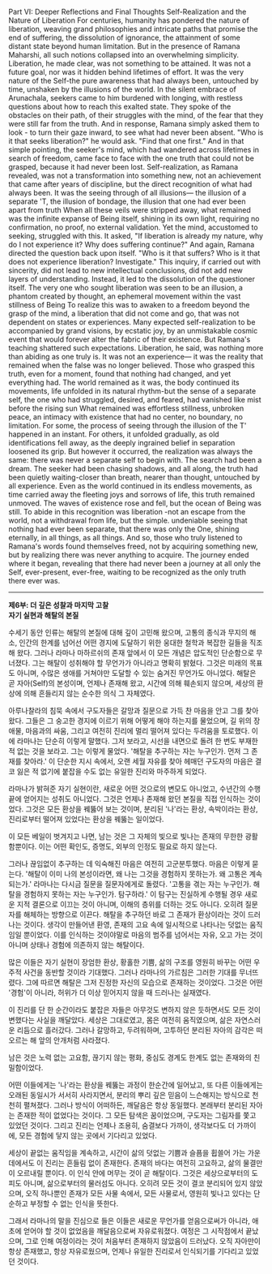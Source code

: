 Part VI: Deeper Reflections and Final Thoughts
Self-Realization and the Nature of Liberation
For centuries, humanity has pondered the nature of liberation, weaving grand philosophies and intricate paths that promise the end of suffering, the dissolution of ignorance, the attainment of some distant state beyond human limitation. But in the presence of Ramana Maharshi, all such notions collapsed into an overwhelming simplicity. Liberation, he made clear, was not something to be attained. It was not a future goal, nor was it hidden behind lifetimes of effort. It was the very nature of the Self-the pure awareness that had always been, untouched by time, unshaken by the illusions of the world.
In the silent embrace of Arunachala, seekers came to him burdened with longing, with restless questions about how to reach this exalted state. They spoke of the obstacles on their path, of their struggles with the mind, of the fear that they were still far from the truth. And in response, Ramana simply asked them to look - to turn their gaze inward, to see what had never been absent. "Who is it that seeks liberation?" he would ask. "Find that one first." And in that simple pointing, the seeker's mind, which had wandered across lifetimes in search of freedom, came face to face with the one truth that could not be grasped, because it had never been lost.
Self-realization, as Ramana revealed, was not a transformation into something new, not an achievement that came after years of discipline, but the direct recognition of what had always been. It was the seeing through of all illusions— the illusion of a separate 'T, the illusion of bondage, the illusion that one had ever been apart from truth
When all these veils were stripped away, what remained was the infinite expanse of Being itself, shining in its own light, requiring no confirmation, no proof, no external validation.
Yet the mind, accustomed to seeking, struggled with this. It asked, "If liberation is already my nature, why do I not experience it? Why does suffering continue?" And again, Ramana directed the question back upon itself. "Who is it that suffers? Who is it that does not experience liberation? Investigate." This inquiry, if carried out with sincerity, did not lead to new intellectual conclusions, did not add new layers of understanding. Instead, it led to the dissolution of the questioner itself. The very one who sought liberation was seen to be an illusion, a phantom created by thought, an ephemeral movement within the vast stillness of Being To realize this was to awaken to a freedom beyond the grasp of the mind, a liberation that did not come and go, that was not dependent on states or experiences. Many expected self-realization to be accompanied by grand visions, by ecstatic joy, by an unmistakable cosmic event that would forever alter the fabric of their existence. But Ramana's teaching shattered such expectations. Liberation, he said, was nothing more than abiding as one truly is. It was not an experience— it was the reality that remained when the false was no longer believed.
Those who grasped this truth, even for a moment, found that nothing had changed, and yet everything had. The world remained as it was, the body continued its movements, life unfolded in its natural rhythm-but the sense of a separate self, the one who had struggled, desired, and feared, had vanished like mist before the rising sun
What remained was effortless stillness, unbroken peace, an intimacy with existence that had no center, no boundary, no limitation.
For some, the process of seeing through the illusion of the T' happened in an instant. For others, it unfolded gradually, as old identifications fell away, as the deeply ingrained belief in separation loosened its grip. But however it occurred, the realization was always the same: there was never a separate self to begin with. The search had been a dream. The seeker had been chasing shadows, and all along, the truth had been quietly waiting-closer than breath, nearer than thought, untouched by all experience.
Even as the world continued in its endless movements, as time carried away the fleeting joys and sorrows of life, this truth remained unmoved. The waves of existence rose and fell, but the ocean of Being was still. To abide in this recognition was liberation -not an escape from the world, not a withdrawal from life, but the simple. undeniable seeing that nothing had ever been separate, that there was only the One, shining eternally, in all things, as all things.
And so, those who truly listened to Ramana's words found themselves freed, not by acquiring something new, but by realizing there was never anything to acquire. The journey ended where it began, revealing that there had never been a journey at all only the Self, ever-present, ever-free, waiting to be recognized as the only truth there ever was.

---

**제6부: 더 깊은 성찰과 마지막 고찰  
자기 실현과 해탈의 본질**

수세기 동안 인류는 해탈의 본질에 대해 깊이 고민해 왔으며, 고통의 종식과 무지의 해소, 인간의 한계를 넘어선 어떤 경지에 도달하기 위한 웅대한 철학과 복잡한 길들을 직조해 왔다. 그러나 라마나 마하르쉬의 존재 앞에서 이 모든 개념은 압도적인 단순함으로 무너졌다. 그는 해탈이 성취해야 할 무언가가 아니라고 명확히 밝혔다. 그것은 미래의 목표도 아니며, 수많은 생애를 거쳐야만 도달할 수 있는 숨겨진 무언가도 아니었다. 해탈은 곧 자아(Self)의 본성이며, 언제나 존재해 왔고, 시간에 의해 훼손되지 않으며, 세상의 환상에 의해 흔들리지 않는 순수한 의식 그 자체였다.

아루나찰라의 침묵 속에서 구도자들은 갈망과 질문으로 가득 찬 마음을 안고 그를 찾아왔다. 그들은 그 숭고한 경지에 이르기 위해 어떻게 해야 하는지를 물었으며, 길 위의 장애물, 마음과의 싸움, 그리고 여전히 진리에 멀리 떨어져 있다는 두려움을 토로했다. 이에 라마나는 단순히 이렇게 말했다. 그저 보라고, 시선을 내면으로 돌려 한 번도 부재한 적 없는 것을 보라고. 그는 이렇게 물었다. '해탈을 추구하는 자는 누구인가. 먼저 그 존재를 찾아라.' 이 단순한 지시 속에서, 오랜 세월 자유를 찾아 헤매던 구도자의 마음은 결코 잃은 적 없기에 붙잡을 수도 없는 유일한 진리와 마주하게 되었다.

라마나가 밝혀준 자기 실현이란, 새로운 어떤 것으로의 변모도 아니었고, 수년간의 수행 끝에 얻어지는 성취도 아니었다. 그것은 언제나 존재해 왔던 본질을 직접 인식하는 것이었다. 그것은 모든 환상을 꿰뚫어 보는 것이며, 분리된 '나'라는 환상, 속박이라는 환상, 진리로부터 떨어져 있었다는 환상을 꿰뚫는 일이었다.

이 모든 베일이 벗겨지고 나면, 남는 것은 그 자체의 빛으로 빛나는 존재의 무한한 광활함뿐이다. 이는 어떤 확인도, 증명도, 외부의 인정도 필요로 하지 않는다.

그러나 끊임없이 추구하는 데 익숙해진 마음은 여전히 고군분투했다. 마음은 이렇게 묻는다. '해탈이 이미 나의 본성이라면, 왜 나는 그것을 경험하지 못하는가. 왜 고통은 계속되는가.' 라마나는 다시금 질문을 질문자에게로 돌렸다. '고통을 겪는 자는 누구인가. 해탈을 경험하지 못하는 자는 누구인가. 탐구하라.' 이 탐구는 진실하게 수행될 경우 새로운 지적 결론으로 이끄는 것이 아니며, 이해의 층위를 더하는 것도 아니다. 오히려 질문자를 해체하는 방향으로 이끈다. 해탈을 추구하던 바로 그 존재가 환상이라는 것이 드러나는 것이다. 생각이 만들어낸 환영, 존재의 고요 속에 일시적으로 나타나는 덧없는 움직임일 뿐이었다. 이를 인식하는 것이야말로 마음의 범주를 넘어서는 자유, 오고 가는 것이 아니며 상태나 경험에 의존하지 않는 해탈이다.

많은 이들은 자기 실현이 장엄한 환상, 황홀한 기쁨, 삶의 구조를 영원히 바꾸는 어떤 우주적 사건을 동반할 것이라 기대했다. 그러나 라마나의 가르침은 그러한 기대를 무너뜨렸다. 그에 따르면 해탈은 그저 진정한 자신의 모습으로 존재하는 것이었다. 그것은 어떤 '경험'이 아니라, 허위가 더 이상 믿어지지 않을 때 드러나는 실재였다.

이 진리를 단 한 순간이라도 붙잡은 자들은 아무것도 변하지 않은 듯하면서도 모든 것이 변했다는 사실을 깨달았다. 세상은 그대로였고, 몸은 여전히 움직였으며, 삶은 자연스러운 리듬으로 흘러갔다. 그러나 갈망하고, 두려워하며, 고투하던 분리된 자아의 감각은 떠오르는 해 앞의 안개처럼 사라졌다.

남은 것은 노력 없는 고요함, 끊기지 않는 평화, 중심도 경계도 한계도 없는 존재와의 친밀함이었다.

어떤 이들에게는 '나'라는 환상을 꿰뚫는 과정이 한순간에 일어났고, 또 다른 이들에게는 오래된 동일시가 서서히 사라지면서, 분리의 뿌리 깊은 믿음이 느슨해지는 방식으로 천천히 펼쳐졌다. 그러나 방식이 어떠하든, 깨달음은 항상 동일했다. 본래부터 분리된 자아는 존재한 적이 없었다는 것이다. 그 모든 탐색은 꿈이었으며, 구도자는 그림자를 쫓고 있었던 것이다. 그리고 진리는 언제나 조용히, 숨결보다 가까이, 생각보다도 더 가까이에, 모든 경험에 닿지 않는 곳에서 기다리고 있었다.

세상이 끝없는 움직임을 계속하고, 시간이 삶의 덧없는 기쁨과 슬픔을 휩쓸어 가는 가운데에서도 이 진리는 흔들림 없이 존재한다. 존재의 바다는 여전히 고요하고, 삶의 물결만이 오르내릴 뿐이다. 이 인식 안에 머무는 것이 곧 해탈이다. 그것은 세상으로부터의 도피도 아니며, 삶으로부터의 물러섬도 아니다. 오히려 모든 것이 결코 분리되어 있지 않았으며, 오직 하나뿐인 존재가 모든 사물 속에서, 모든 사물로서, 영원히 빛나고 있다는 단순하고 부정할 수 없는 인식을 뜻한다.

그래서 라마나의 말을 진심으로 들은 이들은 새로운 무언가를 얻음으로써가 아니라, 애초에 얻어야 할 것이 없었음을 깨달음으로써 자유로워졌다. 여정은 그 시작점에서 끝났으며, 그로 인해 여정이라는 것이 처음부터 존재하지 않았음이 드러났다. 오직 자아만이 항상 존재했고, 항상 자유로웠으며, 언제나 유일한 진리로서 인식되기를 기다리고 있었던 것이다.